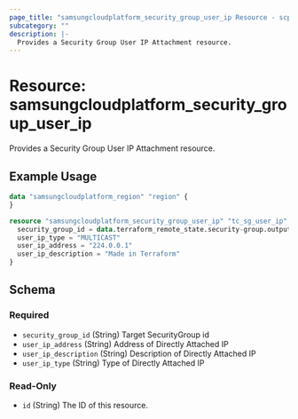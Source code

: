 ```yaml
---
page_title: "samsungcloudplatform_security_group_user_ip Resource - scp"
subcategory: ""
description: |-
  Provides a Security Group User IP Attachment resource.
---
```


# Resource: samsungcloudplatform_security_group_user_ip

Provides a Security Group User IP Attachment resource.


## Example Usage

```terraform
data "samsungcloudplatform_region" "region" {
}

resource "samsungcloudplatform_security_group_user_ip" "tc_sg_user_ip" {
  security_group_id = data.terraform_remote_state.security-group.outputs.id
  user_ip_type = "MULTICAST"
  user_ip_address = "224.0.0.1"
  user_ip_description = "Made in Terraform"
}
```

<!-- schema generated by tfplugindocs -->
## Schema

### Required

- `security_group_id` (String) Target SecurityGroup id
- `user_ip_address` (String) Address of Directly Attached IP
- `user_ip_description` (String) Description of Directly Attached IP
- `user_ip_type` (String) Type of Directly Attached IP

### Read-Only

- `id` (String) The ID of this resource.
